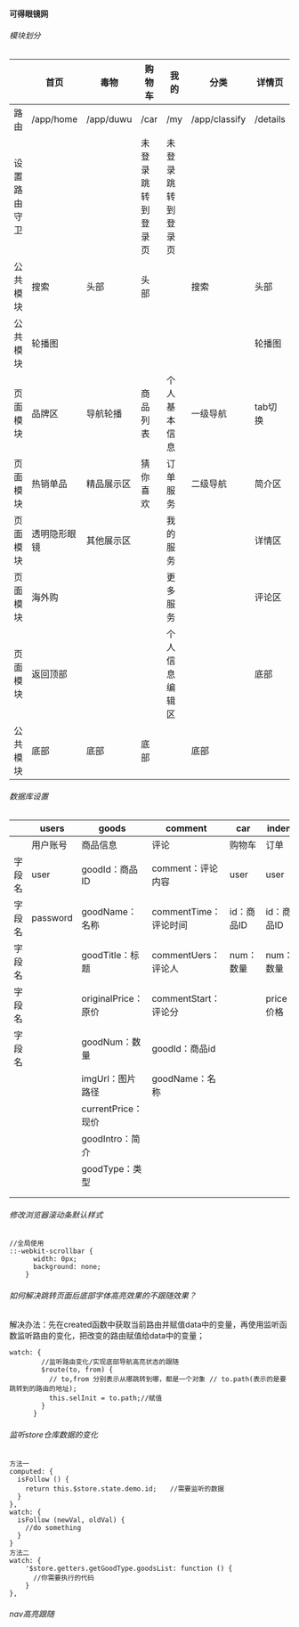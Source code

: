 #### 可得眼镜网

###### 模块划分

|              | 首页         | 毒物       | 购物车             | 我的               | 分类          | 详情页   | 登录注册 |
| ------------ | ------------ | ---------- | ------------------ | ------------------ | ------------- | -------- | -------- |
| 路由         | /app/home    | /app/duwu  | /car               | /my                | /app/classify | /details | /login   |
| 设置路由守卫 |              |            | 未登录跳转到登录页 | 未登录跳转到登录页 |               |          |          |
| 公共模块     | 搜索         | 头部       | 头部               |                    | 搜索          | 头部     |          |
| 公共模块     | 轮播图       |            |                    |                    |               | 轮播图   |          |
| 页面模块     | 品牌区       | 导航轮播   | 商品列表           | 个人基本信息       | 一级导航      | tab切换  |          |
| 页面模块     | 热销单品     | 精品展示区 | 猜你喜欢           | 订单服务           | 二级导航      | 简介区   |          |
| 页面模块     | 透明隐形眼镜 | 其他展示区 |                    | 我的服务           |               | 详情区   |          |
| 页面模块     | 海外购       |            |                    | 更多服务           |               | 评论区   |          |
| 页面模块     | 返回顶部     |            |                    | 个人信息编辑区     |               | 底部     |          |
| 公共模块     | 底部         | 底部       | 底部               |                    | 底部          |          |          |





###### 数据库设置

|        | users    | goods               | comment               | car        | indent      |
| ------ | -------- | ------------------- | --------------------- | ---------- | ----------- |
|        | 用户账号 | 商品信息            | 评论                  | 购物车     | 订单        |
| 字段名 | user     | goodId：商品ID      | comment：评论内容     | user       | user        |
| 字段名 | password | goodName：名称      | commentTime：评论时间 | id：商品ID | id：商品ID  |
| 字段名 |          | goodTitle：标题     | commentUers：评论人   | num：数量  | num：数量   |
| 字段名 |          | originalPrice：原价 | commentStart：评论分  |            | price：价格 |
| 字段名 |          | goodNum：数量       | goodId：商品id        |            |             |
|        |          | imgUrl：图片路径    | goodName：名称        |            |             |
|        |          | currentPrice：现价  |                       |            |             |
|        |          | goodIntro：简介     |                       |            |             |
|        |          | goodType：类型      |                       |            |             |
|        |          |                     |                       |            |             |
|        |          |                     |                       |            |             |



###### 修改浏览器滚动条默认样式

~~~~
//全局使用
::-webkit-scrollbar {
      width: 0px;
      background: none;
    }
~~~~





###### 如何解决跳转页面后底部字体高亮效果的不跟随效果？

解决办法：先在created函数中获取当前路由并赋值data中的变量，再使用监听函数监听路由的变化，把改变的路由赋值给data中的变量；

~~~~
watch: {
        //监听路由变化/实现底部导航高亮状态的跟随
        $route(to, from) {
          // to,from 分别表示从哪跳转到哪，都是一个对象 // to.path(表示的是要跳转到的路由的地址);
          this.selInit = to.path;//赋值
        }
      }
~~~~





###### 监听store仓库数据的变化

~~~~
方法一
computed: {
  isFollow () {
    return this.$store.state.demo.id;　　//需要监听的数据
  }
},
watch: {
  isFollow (newVal, oldVal) {
    //do something
  }
}
方法二
watch: {
    '$store.getters.getGoodType.goodsList: function () {
      //你需要执行的代码
    }
},
~~~~



###### nav高亮跟随